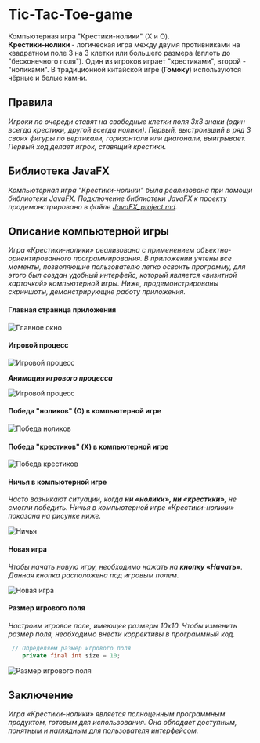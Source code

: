 # Tic-Tac-Toe-game
Компьютерная игра "Крестики-нолики" (X и O). <br>
<b> Крестики-нолики </b> - логическая игра между двумя противниками на 
квадратном поле 3 на 3 клетки или большего размера (вплоть до "бесконечного поля"). Один из игроков играет "крестиками", второй - "ноликами". 
В традиционной китайской игре (<b>Гомоку</b>) используются чёрные и белые камни. <br/>
## Правила 
*Игроки по очереди ставят на свободные клетки поля 3х3 знаки (один всегда крестики, другой всегда нолики). Первый, выстроивший в ряд 3 своих фигуры по вертикали, горизонтали или диагонали, выигрывает. Первый ход делает игрок, ставящий крестики.*
## Библиотека JavaFX
*Компьютерная игра "Крестики-нолики" была реализована при помощи библиотеки JavaFX. 
Подключение библиотеки JavaFX к проекту продемонстрировано в файле [JavaFX_project.md](JavaFX_project.md).*
## Описание компьютерной игры 
*Игра «Крестики-нолики» реализована с применением объектно-ориентированного программирования. В приложении учтены все моменты, позволяющие пользователю легко освоить программу, для этого был создан удобный интерфейс, который является «визитной карточкой» компьютерной игры. Ниже, продемонстрированы скриншоты, демонстрирующие работу приложения.*
#### Главная страница приложения </br>
![Главное окно](src/main/resources/screenshots/main_window.png "Главное окно")
#### Игровой процесс
![Игровой процесс](src/main/resources/screenshots/game_process.png "Игровой процесс")
***<p>Анимация игрового процесса</p>***

![Игровой процесс](src/main/resources/images/GIF-animation.gif)
#### Победа "ноликов" (О) в компьютерной игре
![Победа ноликов](src/main/resources/screenshots/win_O.png "Победа ноликов")
#### Победа "крестиков" (X) в компьютерной игре
![Победа крестиков](src/main/resources/screenshots/win_X.png "Победа крестиков")
#### Ничья в компьютерной игре 
*<p>Часто возникают ситуации, когда <b>ни «нолики», ни «крестики»</b>, не смогли победить. Ничья в компьютерной игре «Крестики-нолики» показана на рисунке ниже.</p>*
![Ничья](src/main/resources/screenshots/draw_game.png "Ничья")
#### Новая игра
*<p>Чтобы начать новую игру, необходимо нажать на <b>кнопку «Начать»</b>. Данная кнопка расположена под игровым полем.</p>*
![Новая игра](src/main/resources/screenshots/new_game.png "Новая игра")
#### Размер игрового поля
*<p>Настроим игровое поле, имеющее размеры 10х10. Чтобы изменить размер поля, необходимо внести коррективы в программный код.</p>*
```java
 // Определяем размер игрового поля
    private final int size = 10;
```
![Размер игрового поля](src/main/resources/screenshots/field_game.png "Размер игрового поля")
## Заключение
*<p>Игра «Крестики-нолики» является полноценным программным продуктом, готовым для использования. Она обладает доступным, понятным и наглядным для пользователя интерфейсом.</p>*






